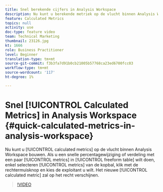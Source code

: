 ```yaml
---
title: Snel berekende cijfers in Analysis Workspace
description: Nu kunt u berekende metriek op de vlucht binnen Analysis Workspace bouwen.  Als u een snelle percentagewijziging of verdeling wilt uitvoeren met een paar metriek in uw vrije-vormlijst, selecteert u alleen de metriek in de koptekst, klikt u met de rechtermuisknop en kiest u de gewenste operator.  De nieuwe berekende metrisch zal op het recht verschijnen.
feature: Calculated Metrics
topics: null
activity: use
doc-type: feature video
team: Technical Marketing
thumbnail: 23126.jpg
kt: 1666
role: Business Practitioner
level: Beginner
translation-type: tm+mt
source-git-commit: f3b3fa7d91b0cb21005b57768ca23ed6700fcc03
workflow-type: tm+mt
source-wordcount: '117'
ht-degree: 1%

---
```



# Snel [!UICONTROL Calculated Metrics] in Analysis Workspace {#quick-calculated-metrics-in-analysis-workspace}

Nu kunt u [!UICONTROL calculated metrics] op de vlucht binnen Analysis Workspace bouwen.  Als u een snelle percentagewijziging of verdeling met een paar [!UICONTROL metrics] in [!UICONTROL freeform table] wilt doen, enkel selecteren [!UICONTROL metrics] van de kopbal, klik met de rechtermuisknop en kies de exploitant u wilt.  Het nieuwe [!UICONTROL calculated metric] zal op het recht verschijnen.

>[!VIDEO](https://video.tv.adobe.com/v/23126/?quality=12)
